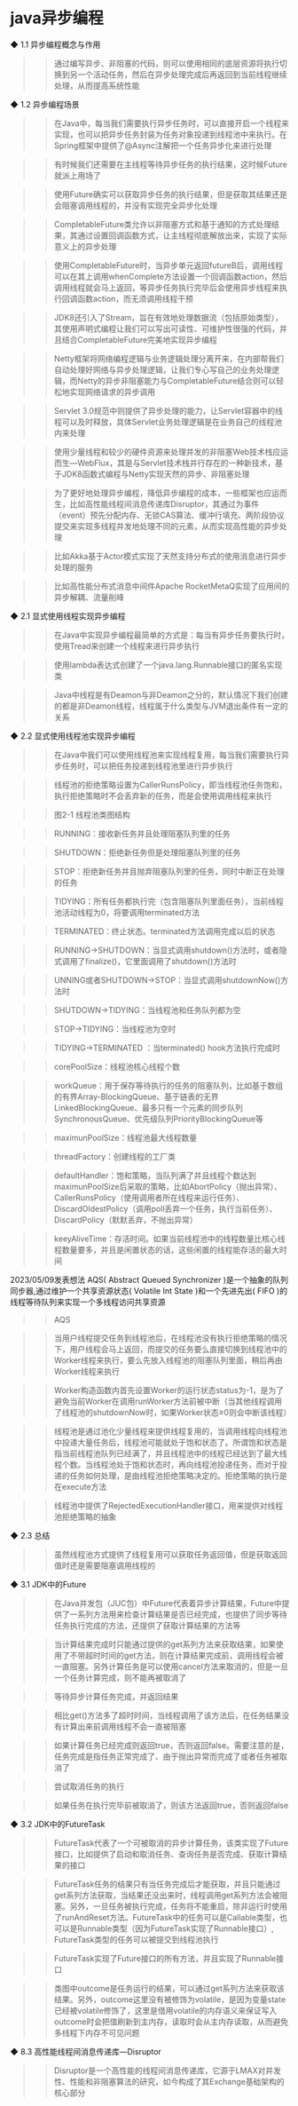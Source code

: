 # java异步编程


◆ 1.1 异步编程概念与作用

>> 通过编写异步、非阻塞的代码，则可以使用相同的底层资源将执行切换到另一个活动任务，然后在异步处理完成后再返回到当前线程继续处理，从而提高系统性能

◆ 1.2 异步编程场景

>> 在Java中，每当我们需要执行异步任务时，可以直接开启一个线程来实现，也可以把异步任务封装为任务对象投递到线程池中来执行。在Spring框架中提供了@Async注解把一个任务异步化来进行处理

>> 有时候我们还需要在主线程等待异步任务的执行结果，这时候Future就派上用场了

>> 使用Future确实可以获取异步任务的执行结果，但是获取其结果还是会阻塞调用线程的，并没有实现完全异步化处理

>> CompletableFuture类允许以非阻塞方式和基于通知的方式处理结果，其通过设置回调函数方式，让主线程彻底解放出来，实现了实际意义上的异步处理

>> 使用CompletableFuture时，当异步单元返回futureB后，调用线程可以在其上调用whenComplete方法设置一个回调函数action，然后调用线程就会马上返回，等异步任务执行完毕后会使用异步线程来执行回调函数action，而无须调用线程干预

>> JDK8还引入了Stream，旨在有效地处理数据流（包括原始类型），其使用声明式编程让我们可以写出可读性、可维护性很强的代码，并且结合CompletableFuture完美地实现异步编程

>> Netty框架将网络编程逻辑与业务逻辑处理分离开来，在内部帮我们自动处理好网络与异步处理逻辑，让我们专心写自己的业务处理逻辑，而Netty的异步非阻塞能力与CompletableFuture结合则可以轻松地实现网络请求的异步调用

>> Servlet 3.0规范中则提供了异步处理的能力，让Servlet容器中的线程可以及时释放，具体Servlet业务处理逻辑是在业务自己的线程池内来处理

>> 使用少量线程和较少的硬件资源来处理并发的非阻塞Web技术栈应运而生—WebFlux，其是与Servlet技术栈并行存在的一种新技术，基于JDK8函数式编程与Netty实现天然的异步、非阻塞处理

>> 为了更好地处理异步编程，降低异步编程的成本，一些框架也应运而生，比如高性能线程间消息传递库Disruptor，其通过为事件（event）预先分配内存、无锁CAS算法、缓冲行填充、两阶段协议提交来实现多线程并发地处理不同的元素，从而实现高性能的异步处理

>> 比如Akka基于Actor模式实现了天然支持分布式的使用消息进行异步处理的服务

>> 比如高性能分布式消息中间件Apache RocketMetaQ实现了应用间的异步解耦、流量削峰

◆ 2.1 显式使用线程实现异步编程

>> 在Java中实现异步编程最简单的方式是：每当有异步任务要执行时，使用Tread来创建一个线程来进行异步执行

>> 使用lambda表达式创建了一个java.lang.Runnable接口的匿名实现类

>> Java中线程是有Deamon与非Deamon之分的，默认情况下我们创建的都是非Deamon线程，线程属于什么类型与JVM退出条件有一定的关系

◆ 2.2 显式使用线程池实现异步编程

>> 在Java中我们可以使用线程池来实现线程复用，每当我们需要执行异步任务时，可以把任务投递到线程池里进行异步执行

>> 线程池的拒绝策略设置为CallerRunsPolicy，即当线程池任务饱和，执行拒绝策略时不会丢弃新的任务，而是会使用调用线程来执行

>> 图2-1 线程池类图结构

>> RUNNING：接收新任务并且处理阻塞队列里的任务

>> SHUTDOWN：拒绝新任务但是处理阻塞队列里的任务

>> STOP：拒绝新任务并且抛弃阻塞队列里的任务，同时中断正在处理的任务

>> TIDYING：所有任务都执行完（包含阻塞队列里面任务），当前线程池活动线程为0，将要调用terminated方法

>> TERMINATED：终止状态。terminated方法调用完成以后的状态

>> RUNNING→SHUTDOWN：当显式调用shutdown()方法时，或者隐式调用了finalize()，它里面调用了shutdown()方法时

>> UNNING或者SHUTDOWN→STOP：当显式调用shutdownNow()方法时

>> SHUTDOWN→TIDYING：当线程池和任务队列都为空

>> STOP→TIDYING：当线程池为空时

>> TIDYING→TERMINATED ：当terminated() hook方法执行完成时

>> corePoolSize：线程池核心线程个数

>> workQueue：用于保存等待执行的任务的阻塞队列，比如基于数组的有界Array-BlockingQueue、基于链表的无界LinkedBlockingQueue、最多只有一个元素的同步队列SynchronousQueue、优先级队列PriorityBlockingQueue等

>> maximunPoolSize：线程池最大线程数量

>> threadFactory：创建线程的工厂类

>> defaultHandler：饱和策略，当队列满了并且线程个数达到maximunPoolSize后采取的策略，比如AbortPolicy（抛出异常）、CallerRunsPolicy（使用调用者所在线程来运行任务）、DiscardOldestPolicy（调用poll丢弃一个任务，执行当前任务）、DiscardPolicy（默默丢弃，不抛出异常）

>> keeyAliveTime：存活时间。如果当前线程池中的线程数量比核心线程数量要多，并且是闲置状态的话，这些闲置的线程能存活的最大时间

2023/05/09发表想法
AQS( Abstract Queued Synchronizer )是一个抽象的队列同步器,通过维护一个共享资源状态( Volatile Int State )和一个先进先出( FIFO )的线程等待队列来实现一个多线程访问共享资源
>> AQS

>> 当用户线程提交任务到线程池后，在线程池没有执行拒绝策略的情况下，用户线程会马上返回，而提交的任务要么直接切换到线程池中的Worker线程来执行，要么先放入线程池的阻塞队列里面，稍后再由Worker线程来执行

>> Worker构造函数内首先设置Worker的运行状态status为-1，是为了避免当前Worker在调用runWorker方法前被中断（当其他线程调用了线程池的shutdownNow时，如果Worker状态≥0则会中断该线程）

>> 线程池是通过池化少量线程来提供线程复用的，当调用线程向线程池中投递大量任务后，线程池可能就处于饱和状态了。所谓饱和状态是指当前线程池队列已经满了，并且线程池中的线程已经达到了最大线程个数。当线程池处于饱和状态时，再向线程池投递任务，而对于投递的任务如何处理，是由线程池拒绝策略决定的。拒绝策略的执行是在execute方法

>> 线程池中提供了RejectedExecutionHandler接口，用来提供对线程池拒绝策略的抽象

◆ 2.3 总结

>> 虽然线程池方式提供了线程复用可以获取任务返回值，但是获取返回值时还是需要阻塞调用线程的

◆ 3.1 JDK中的Future

>> 在Java并发包（JUC包）中Future代表着异步计算结果，Future中提供了一系列方法用来检查计算结果是否已经完成，也提供了同步等待任务执行完成的方法，还提供了获取计算结果的方法等

>> 当计算结果完成时只能通过提供的get系列方法来获取结果，如果使用了不带超时时间的get方法，则在计算结果完成前，调用线程会被一直阻塞。另外计算任务是可以使用cancel方法来取消的，但是一旦一个任务计算完成，则不能再被取消了

>> 等待异步计算任务完成，并返回结果

>> 相比get()方法多了超时时间，当线程调用了该方法后，在任务结果没有计算出来前调用线程不会一直被阻塞

>> 如果计算任务已经完成则返回true，否则返回false。需要注意的是，任务完成是指任务正常完成了、由于抛出异常而完成了或者任务被取消了

>> 尝试取消任务的执行

>> 如果任务在执行完毕前被取消了，则该方法返回true，否则返回false

◆ 3.2 JDK中的FutureTask

>> FutureTask代表了一个可被取消的异步计算任务，该类实现了Future接口，比如提供了启动和取消任务、查询任务是否完成、获取计算结果的接口

>> FutureTask任务的结果只有当任务完成后才能获取，并且只能通过get系列方法获取，当结果还没出来时，线程调用get系列方法会被阻塞。另外，一旦任务被执行完成，任务将不能重启，除非运行时使用了runAndReset方法。FutureTask中的任务可以是Callable类型，也可以是Runnable类型（因为FutureTask实现了Runnable接口）, FutureTask类型的任务可以被提交到线程池执行

>> FutureTask实现了Future接口的所有方法，并且实现了Runnable接口

>> 类图中outcome是任务运行的结果，可以通过get系列方法来获取该结果。另外，outcome这里没有被修饰为volatile，是因为变量state已经被volatile修饰了，这里是借用volatile的内存语义来保证写入outcome时会把值刷新到主内存，读取时会从主内存读取，从而避免多线程下内存不可见问题

◆ 8.3 高性能线程间消息传递库—Disruptor

>> Disruptor是一个高性能的线程间消息传递库，它源于LMAX对并发性、性能和非阻塞算法的研究，如今构成了其Exchange基础架构的核心部分

